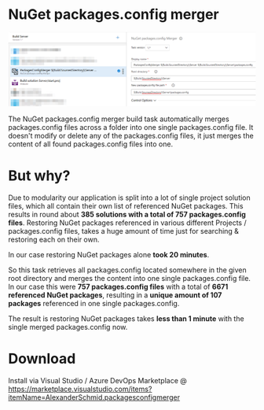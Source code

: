# NuGet packages.config merger
![Task Screenshot](./PackagesConfigMerger.Extension/src/images/screen.png)

The NuGet packages.config merger build task automatically merges packages.config files across a folder into one single packages.config file. It doesn't modify or delete any of the packages.config files, it just merges the content of all found packages.config files into one.

# But why?
Due to modularity our application is split into a lot of single project solution files, which all contain their own list of referenced NuGet packages. This results in round about **385 solutions with a total of 757 packages.config files**. Restoring NuGet packages referenced in various different Projects / packages.config files, takes a huge amount of time just for searching & restoring each on their own.

In our case restoring NuGet packages alone **took 20 minutes**.

So this task retrieves all packages.config located somewhere in the given root directory and merges the content into one single packages.config file. In our case this were **757 packages.config files** with a total of **6671 referenced NuGet packages**, resulting in a **unique amount of 107 packages** referenced in one single packages.config.

The result is restoring NuGet packages takes **less than 1 minute** with the single merged packages.config now.

# Download
Install via Visual Studio / Azure DevOps Marketplace @ https://marketplace.visualstudio.com/items?itemName=AlexanderSchmid.packagesconfigmerger